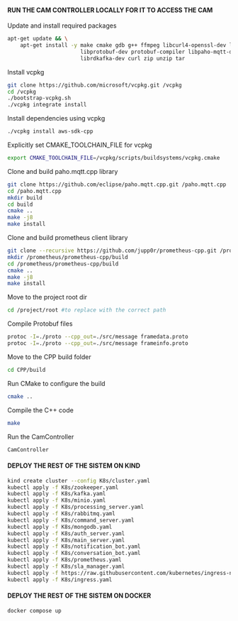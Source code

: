#### RUN THE CAM CONTROLLER LOCALLY FOR IT TO ACCESS THE CAM

Update and install required packages

```bash
apt-get update && \
    apt-get install -y make cmake gdb g++ ffmpeg libcurl4-openssl-dev libopencv-dev \
                       libprotobuf-dev protobuf-compiler libpaho-mqtt-dev git build-essential libssl-dev \
                       librdkafka-dev curl zip unzip tar
```

Install vcpkg

```bash
git clone https://github.com/microsoft/vcpkg.git /vcpkg
cd /vcpkg
./bootstrap-vcpkg.sh
./vcpkg integrate install
```

Install dependencies using vcpkg

```bash
./vcpkg install aws-sdk-cpp
```

Explicitly set CMAKE_TOOLCHAIN_FILE for vcpkg

```bash
export CMAKE_TOOLCHAIN_FILE=/vcpkg/scripts/buildsystems/vcpkg.cmake
```

Clone and build paho.mqtt.cpp library

```bash
git clone https://github.com/eclipse/paho.mqtt.cpp.git /paho.mqtt.cpp
cd /paho.mqtt.cpp
mkdir build
cd build
cmake ..
make -j8
make install
```

Clone and build prometheus client library

```bash
git clone --recursive https://github.com/jupp0r/prometheus-cpp.git /prometheus/prometheus-cpp
mkdir /prometheus/prometheus-cpp/build
cd /prometheus/prometheus-cpp/build
cmake ..
make -j8
make install
```

Move to the project root dir

```bash
cd /project/root #to replace with the correct path
```

Compile Protobuf files

```bash
protoc -I=./proto --cpp_out=./src/message framedata.proto
protoc -I=./proto --cpp_out=./src/message frameinfo.proto
```

Move to the CPP build folder

```bash
cd CPP/build
```

Run CMake to configure the build

```bash
cmake ..
```

Compile the C++ code

```bash
make
```

Run the CamController

```bash
CamController
```

#### DEPLOY THE REST OF THE SISTEM ON KIND

```bash
kind create cluster --config K8s/cluster.yaml
kubectl apply -f K8s/zookeeper.yaml
kubectl apply -f K8s/kafka.yaml
kubectl apply -f K8s/minio.yaml
kubectl apply -f K8s/processing_server.yaml
kubectl apply -f K8s/rabbitmq.yaml
kubectl apply -f K8s/command_server.yaml
kubectl apply -f K8s/mongodb.yaml
kubectl apply -f K8s/auth_server.yaml
kubectl apply -f K8s/main_server.yaml
kubectl apply -f K8s/notification_bot.yaml
kubectl apply -f K8s/conversation_bot.yaml
kubectl apply -f K8s/prometheus.yaml
kubectl apply -f K8s/sla_manager.yaml
kubectl apply -f https://raw.githubusercontent.com/kubernetes/ingress-nginx/main/deploy/static/provider/kind/deploy.yaml
kubectl apply -f K8s/ingress.yaml
```

#### DEPLOY THE REST OF THE SISTEM ON DOCKER

```bash
docker compose up
```